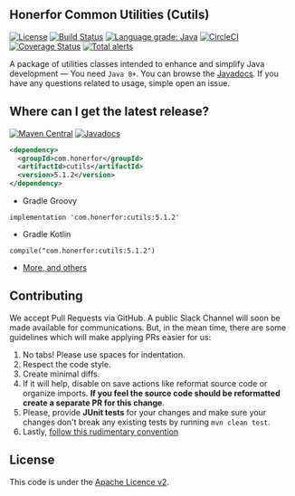 ## Honerfor Common Utilities (Cutils)                                             
[![License](https://img.shields.io/github/license/honerfor/cutils)](#License)
[![Build Status](https://travis-ci.org/Honerfor/cutils.svg?branch=development)](https://travis-ci.org/Honerfor/cutils)
[![Language grade: Java](https://img.shields.io/lgtm/grade/java/g/Honerfor/cutils.svg?logo=lgtm&logoWidth=18)](https://lgtm.com/projects/g/Honerfor/cutils/context:java)
[![CircleCI](https://img.shields.io/circleci/build/gh/Honerfor/cutils?color=%23088A08&label=test)](https://circleci.com/gh/Honerfor/cutils)
[![Coverage Status](https://coveralls.io/repos/github/Honerfor/cutils/badge.svg?branch=master)](https://coveralls.io/github/Honerfor/cutils?branch=master)
[![Total alerts](https://img.shields.io/lgtm/alerts/g/Honerfor/cutils.svg?logo=lgtm&logoWidth=18)](https://lgtm.com/projects/g/Honerfor/cutils/alerts/)

A package of utilities classes intended to enhance and simplify Java development — You need `Java 8+`. You can browse the [Javadocs](https://javadoc.io/doc/com.honerfor/cutils). If you have any questions related to usage, simple open an issue.

## Where can I get the latest release? 
[![Maven Central](https://img.shields.io/maven-central/v/com.honerfor/cutils)](https://search.maven.org/artifact/com.honerfor/cutils)
[![Javadocs](https://javadoc.io/badge/com.honerfor/cutils.svg?color=brown)](https://javadoc.io/doc/com.honerfor/cutils)


```xml
<dependency>
  <groupId>com.honerfor</groupId>
  <artifactId>cutils</artifactId>
  <version>5.1.2</version>
</dependency> 
```
- Gradle Groovy
```
implementation 'com.honerfor:cutils:5.1.2'
```
- Gradle Kotlin
```
compile("com.honerfor:cutils:5.1.2")
```
- [More, and others](https://search.maven.org/artifact/com.honerfor/cutils)

## Contributing
We accept Pull Requests via GitHub. A public Slack Channel will soon be made available for communications.
But, in the mean time, there are some guidelines which will make applying PRs easier for us:

1. No tabs! Please use spaces for indentation.
2. Respect the code style.
3. Create minimal diffs.
4. If it will help, disable on save actions like reformat source code or organize imports. **If you feel the source code should be reformatted create a separate PR for this change**.
5. Please, provide **JUnit tests** for your changes and make sure your changes don't break any existing tests by running `mvn clean test`.
6. Lastly, [follow this rudimentary convention](https://blog.jasonmeridth.com/posts/do-not-issue-pull-requests-from-your-master-branch/)

## License

This code is under the [Apache Licence v2](https://github.com/Honerfor/Common/blob/master/LICENSE).
